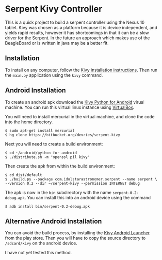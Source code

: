 Serpent Kivy Controller
=======================

This is a quick project to build a serpent controller using the Nexus 10
tablet. Kivy was chosen as a platform because it is device independent, and
yields rapid results, however it has shortcomings in that it can be a slow
driver for the Serpent. In the future an approach which makes use of the
BeagleBoard or is written in java may be a better fit.

Installation
------------
To install on any computer, follow the [Kivy installation
instructions](http://kivy.org/#download). Then run the `main.py` application
using the `kivy` command. 

Android Installation
--------------------
To create an android apk download the [Kivy Python for
Android](https://docs.google.com/uc?export=download&confirm=no_antivirus&id=0B1WO07-OL50_bTR0SElrLTZGWEU)
virual machine. You can run this virtual linux instance using
[VirtualBox](https://www.virtualbox.org/). 

You will need to install mercurial in the virtual machine, and clone the code
into the home directory. 

    $ sudo apt-get install mercurial
    $ hg clone https://bitbucket.org/devries/serpent-kivy

Next you will need to create a build environment:

    $ cd ~/android/python-for-android
    $ ./distribute.sh -m "openssl pil kivy"

Then create the apk from within the build environment:

    $ cd dist/default
    $ ./build.py --package com.idolstarastronomer.serpent --name serpent \
    --version 0.2 --dir ~/serpent-kivy --permission INTERNET debug

The apk is now in the `bin` subdirectory with the name
`serpent-0.2-debug.apk`. You can install this into an android device using the
command

    $ adb install bin/serpent-0.2-debug.apk

Alternative Android Installation
--------------------------------
You can avoid the build process, by installing the [Kivy Android
Launcher](https://market.android.com/details?id=org.kivy.pygame) from the play
store. Then you will have to copy the source directory to `/sdcard/kivy` on
the android device.

I have not yet tested this method.
